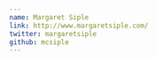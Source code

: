 ```yaml
---
name: Margaret Siple
link: http://www.margaretsiple.com/
twitter: margaretsiple
github: mcsiple
---
```

